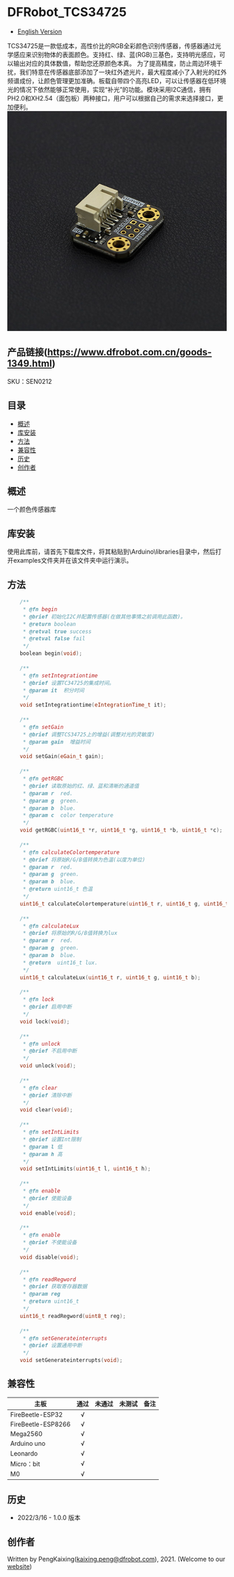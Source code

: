 # DFRobot_TCS34725

- [English Version](./README.md)

TCS34725是一款低成本，高性价比的RGB全彩颜色识别传感器，传感器通过光学感应来识别物体的表面颜色。支持红、绿、蓝(RGB)三基色，支持明光感应，可以输出对应的具体数值，帮助您还原颜色本真。 为了提高精度，防止周边环境干扰，我们特意在传感器底部添加了一块红外遮光片，最大程度减小了入射光的红外频谱成份，让颜色管理更加准确。板载自带四个高亮LED，可以让传感器在低环境光的情况下依然能够正常使用，实现“补光”的功能。模块采用I2C通信，拥有PH2.0和XH2.54（面包板）两种接口，用户可以根据自己的需求来选择接口，更加便利。
![正反面svg效果图](./resources/images/SEN0212.png)

## 产品链接(https://www.dfrobot.com.cn/goods-1349.html)

SKU：SEN0212

## 目录

* [概述](#概述)
* [库安装](#库安装)
* [方法](#方法)
* [兼容性](#兼容性y)
* [历史](#历史)
* [创作者](#创作者)

## 概述

一个颜色传感器库

## 库安装

使用此库前，请首先下载库文件，将其粘贴到\Arduino\libraries目录中，然后打开examples文件夹并在该文件夹中运行演示。

## 方法
```C++
	/**
	 * @fn begin
	 * @brief 初始化I2C并配置传感器(在做其他事情之前调用此函数)。  
	 * @return boolean
	 * @retval true success
	 * @retval false fail
	 */
	boolean begin(void);

	/**
	 * @fn setIntegrationtime
	 * @brief 设置TC34725的集成时间。
	 * @param it  积分时间
	 */
	void setIntegrationtime(eIntegrationTime_t it);

	/**
	 * @fn setGain
	 * @brief 调整TCS34725上的增益(调整对光的灵敏度)  
	 * @param gain  增益时间
	 */
	void setGain(eGain_t gain);

	/**
	 * @fn getRGBC
	 * @brief 读取原始的红、绿、蓝和清晰的通道值  
	 * @param r  red.
	 * @param g  green.
	 * @param b  blue.
	 * @param c  color temperature
	 */
	void getRGBC(uint16_t *r, uint16_t *g, uint16_t *b, uint16_t *c);

	/**
	 * @fn calculateColortemperature
	 * @brief 将原始R/G/B值转换为色温(以度为单位)  
	 * @param r  red.
	 * @param g  green.
	 * @param b  blue.
	 * @return uint16_t 色温
	 */
	uint16_t calculateColortemperature(uint16_t r, uint16_t g, uint16_t b);

	/**
	 * @fn calculateLux
	 * @brief 将原始的R/G/B值转换为lux
	 * @param r  red.
	 * @param g  green.
	 * @param b  blue.
	 * @return  uint16_t lux.
	 */
	uint16_t calculateLux(uint16_t r, uint16_t g, uint16_t b);

	/**
	 * @fn lock
	 * @brief 启用中断
	 */
	void lock(void);

	/**
	 * @fn unlock
	 * @brief 不启用中断
	 */
	void unlock(void);

	/**
	 * @fn clear
	 * @brief 清除中断
	 */
	void clear(void);

	/**
	 * @fn setIntLimits
	 * @brief 设置Int限制
	 * @param l 低  
	 * @param h 高 
	 */
	void setIntLimits(uint16_t l, uint16_t h);

	/**
	 * @fn enable
	 * @brief 使能设备
	 */
	void enable(void);

	/**
	 * @fn enable
	 * @brief 不使能设备
	 */
	void disable(void);

	/**
	 * @fn readRegword
	 * @brief 获取寄存器数据
	 * @param reg
	 * @return uint16_t
	 */
	uint16_t readRegword(uint8_t reg);

	/**
	 * @fn setGenerateinterrupts
	 * @brief 设置通用中断
	 */
	void setGenerateinterrupts(void);

```
## 兼容性

主板               | 通过  | 未通过   | 未测试   | 备注
------------------ | :----------: | :----------: | :---------: | -----
FireBeetle-ESP32  |      √       |             |            | 
FireBeetle-ESP8266|      √       |              |             | 
Mega2560  |      √       |             |            | 
Arduino uno |       √      |             |            | 
Leonardo  |      √       |              |             | 
Micro：bit  |      √       |              |             | 
M0  |      √       |              |             | 

## 历史

- 2022/3/16 - 1.0.0 版本

## 创作者

Written by PengKaixing(kaixing.peng@dfrobot.com), 2021. (Welcome to our [website](https://www.dfrobot.com/))
